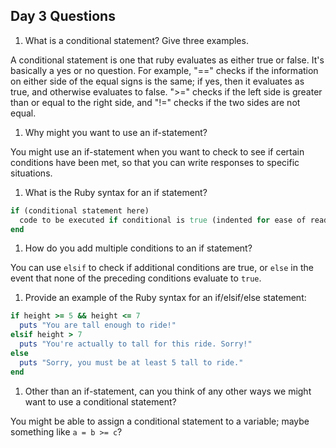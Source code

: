 ## Day 3 Questions

1. What is a conditional statement? Give three examples.  

A conditional statement is one that ruby evaluates as either true or false. It's basically a yes or no question. For example, "==" checks if the information on either side of the equal signs is the same; if yes, then it evaluates as true, and otherwise evaluates to false. ">=" checks if the left side is greater than or equal to the right side, and "!=" checks if the two sides are not equal.

1. Why might you want to use an if-statement?  

You might use an if-statement when you want to check to see if certain conditions have been met, so that you can write responses to specific situations.

1. What is the Ruby syntax for an if statement?  

```Ruby
if (conditional statement here)
  code to be executed if conditional is true (indented for ease of reading)
end
```

1. How do you add multiple conditions to an if statement?  

You can use `elsif` to check if additional conditions are true, or `else` in the event that none of the preceding conditions evaluate to `true`.

1. Provide an example of the Ruby syntax for an if/elsif/else statement:  

```Ruby
if height >= 5 && height <= 7
  puts "You are tall enough to ride!"
elsif height > 7
  puts "You're actually to tall for this ride. Sorry!"
else
  puts "Sorry, you must be at least 5 tall to ride."
end
```

1. Other than an if-statement, can you think of any other ways we might want to use a conditional statement?  

You might be able to assign a conditional statement to a variable; maybe something like `a = b >= c`?
